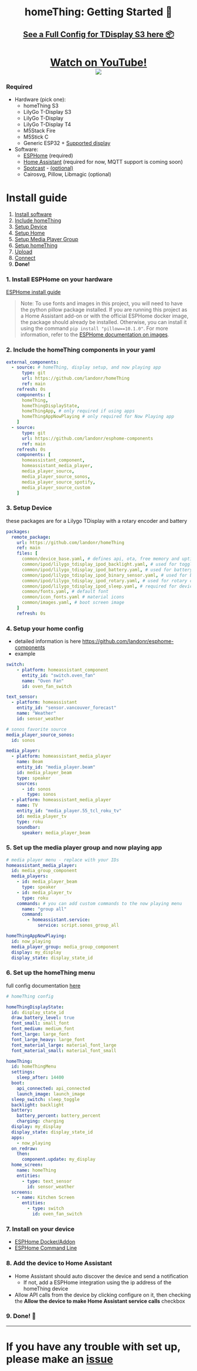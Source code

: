 <h1 align = "center">homeThing: Getting Started 🌈</h1>

<h2 align = "center">
<a href="https://github.com/landonr/homeThing/blob/main/tdisplay-s3.yaml">See a Full Config for TDisplay S3 here 📦</a></h2>

<h1 align="center"><a href="https://www.youtube.com/watch?v=LEmA9E3Gzkk">
	Watch on YouTube!
	<br>
	<img src="https://github.com/landonr/homeThing/assets/2607659/e96cb4d9-3e7b-4c9f-aabb-ac2efdb432ca"/>
</a></h1>


### Required
-  Hardware (pick one):
	- homeThing S3
	- LilyGo T-Display S3
	- LilyGo T-Display
	- LilyGo T-Display T4
	- M5Stack Fire
	- M5Stick C
	- Generic ESP32 + [Supported display](https://esphome.io/components/display/index.html#see-also "Supported display")
- Software:
	- [ESPHome](https://esphome.io/) (required)
	- [Home Assistant](https://www.home-assistant.io/) (required for now, MQTT support is coming soon)
	- [Spotcast](https://github.com/fondberg/spotcast) - [(optional)](#spotcast-setup)
 	- Cairosvg, Pillow, Libmagic (optional)

# Install guide
1. [Install software](#1-install-esphome-on-your-hardware "Install")
2. [Include homeThing](#2-include-the-homething-components-in-your-yaml "Include")
3. [Setup Device](#3-setup-device "Setup Device")
4. [Setup Home](#4-setup-your-home-config "Setup Home")
5. [Setup Media Player Group](#5-set-up-the-media-player-group)
6. [Setup homeThing](#6-set-up-the-homething-menu "Setup homeThing")
7. [Upload](#7-install-on-your-device "Upload")
8. [Connect](#8-add-the-device-to-home-assistant "Connect")
9. **Done!**

### 1. Install ESPHome on your hardware
[ESPHome install guide](https://esphome.io/guides/getting_started_hassio.html)
> Note: To use fonts and images in this project, you will need to have the python pillow package installed. If you are running this project as a Home Assistant add-on or with the official ESPHome docker image, the package should already be installed. Otherwise, you can install it using the command `pip install "pillow==10.1.0"`. For more information, refer to the [ESPHome documentation on images](https://esphome.io/components/display/index.html#images).

### 2. Include the homeThing components in your yaml
```yaml
external_components:
  - source: # homeThing, display setup, and now playing app
      type: git
      url: https://github.com/landonr/homeThing
      ref: main
    refresh: 0s
    components: [
      homeThing, 
      homeThingDisplayState,
      homeThingApp, # only required if using apps
      homeThingAppNowPlaying # only required for Now Playing app
    ]
  - source:
      type: git
      url: https://github.com/landonr/esphome-components
      ref: main
    refresh: 0s
    components: [
      homeassistant_component,
      homeassistant_media_player,
      media_player_source,
      media_player_source_sonos,
      media_player_source_spotify,
      media_player_source_custom
    ]
```

### 3. Setup Device
these packages are for a Lilygo TDisplay with a rotary encoder and battery
```yaml
packages:
  remote_package:
    url: https://github.com/landonr/homeThing
    ref: main
    files: [
      common/device_base.yaml, # defines api, ota, free memory and uptime sensor
      common/ipod/lilygo_tdisplay_ipod_backlight.yaml, # used for toggling backlight
      common/ipod/lilygo_tdisplay_ipod_battery.yaml, # used for battery percent
      common/ipod/lilygo_tdisplay_ipod_binary_sensor.yaml, # used for button controls
      common/ipod/lilygo_tdisplay_ipod_rotary.yaml, # used for rotary controls
      common/ipod/lilygo_tdisplay_ipod_sleep.yaml, # required for device to sleep
      common/fonts.yaml, # default font
      common/icon_fonts.yaml # material icons
      common/images.yaml, # boot screen image
    ]
    refresh: 0s
```

### 4. Setup your home config
- detailed information is here https://github.com/landonr/esphome-components
- example

```yaml
switch:
    - platform: homeassistant_component
      entity_id: "switch.oven_fan"
      name: "Oven Fan"
      id: oven_fan_switch

text_sensor:
  - platform: homeassistant
    entity_id: "sensor.vancouver_forecast"
    name: "Weather"
    id: sensor_weather

# sonos favorite source
media_player_source_sonos:
  id: sonos

media_player:
  - platform: homeassistant_media_player
    name: Beam
    entity_id: "media_player.beam"
    id: media_player_beam
    type: speaker
    sources:
      - id: sonos
        type: sonos
  - platform: homeassistant_media_player
    name: TV
    entity_id: "media_player.55_tcl_roku_tv"
    id: media_player_tv
    type: roku
    soundbar:
      speaker: media_player_beam
```
### 5. Set up the media player group and now playing app
```yaml
# media player menu - replace with your IDs
homeassistant_media_player:
  id: media_group_component
  media_players:
    - id: media_player_beam
      type: speaker
    - id: media_player_tv
      type: roku
    commands: # you can add custom commands to the now playing menu
      name: "group all"
      command:
        - homeassistant.service:
            service: script.sonos_group_all

homeThingAppNowPlaying:
  id: now_playing
  media_player_group: media_group_component
  display: my_display
  display_state: display_state_id
```

### 6. Set up the homeThing menu

full config documentation [here](MenuOptions.md)

```yaml
# homeThing config

homeThingDisplayState:
  id: display_state_id
  draw_battery_level: true
  font_small: small_font
  font_medium: medium_font
  font_large: large_font
  font_large_heavy: large_font
  font_material_large: material_font_large
  font_material_small: material_font_small

homeThing:
  id: homeThingMenu
  settings:
    sleep_after: 14400
  boot:
    api_connected: api_connected
    launch_image: launch_image    
  sleep_switch: sleep_toggle
  backlight: backlight
  battery:
    battery_percent: battery_percent
    charging: charging
  display: my_display
  display_state: display_state_id
  apps:
    - now_playing
  on_redraw:
    then:
      component.update: my_display
  home_screen:
    name: homeThing
    entities:
      - type: text_sensor
        id: sensor_weather
  screens:
    - name: Kitchen Screen
      entities:
        - type: switch
          id: oven_fan_switch
```
### 7. Install on your device
- [ESPHome Docker/Addon](https://esphome.io/guides/getting_started_hassio.html)
- [ESPHome Command Line](https://esphome.io/guides/installing_esphome.html)
### 8. Add the device to Home Assistant
- Home Assistant should auto discover the device and send a notification
	- If not, add a ESPHome integration using the ip address of the homeThing device
- Allow API calls from the device by clicking configure on it, then checking the **Allow the device to make Home Assistant service calls** checkbox
### 9. **Done! 🎉**

---

# If you have any trouble with set up, please make an [issue](https://github.com/landonr/homeThing/issues)
